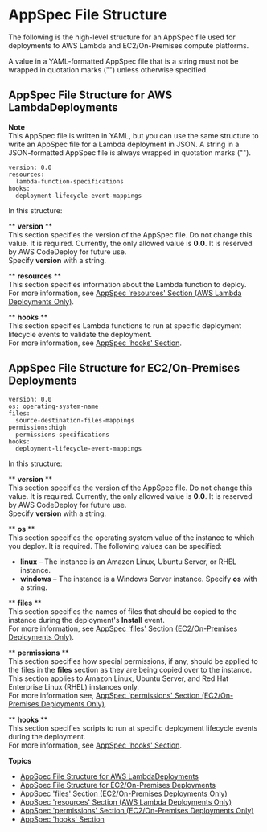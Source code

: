 # AppSpec File Structure<a name="reference-appspec-file-structure"></a>

The following is the high\-level structure for an AppSpec file used for deployments to AWS Lambda and EC2/On\-Premises compute platforms\.

A value in a YAML\-formatted AppSpec file that is a string must not be wrapped in quotation marks \(""\) unless otherwise specified\.

## AppSpec File Structure for AWS LambdaDeployments<a name="lambda-appspec-structure"></a>

**Note**  
This AppSpec file is written in YAML, but you can use the same structure to write an AppSpec file for a Lambda deployment in JSON\. A string in a JSON\-formatted AppSpec file is always wrapped in quotation marks \(""\)\.

```
version: 0.0
resources: 
  lambda-function-specifications
hooks: 
  deployment-lifecycle-event-mappings
```

In this structure:

** **version** **  
This section specifies the version of the AppSpec file\. Do not change this value\. It is required\. Currently, the only allowed value is **0\.0**\. It is reserved by AWS CodeDeploy for future use\.  
Specify **version** with a string\.

** **resources** **  
This section specifies information about the Lambda function to deploy\.  
For more information, see [AppSpec 'resources' Section \(AWS Lambda Deployments Only\)](reference-appspec-file-structure-resources.md)\.

** **hooks** **  
This section specifies Lambda functions to run at specific deployment lifecycle events to validate the deployment\.  
For more information, see [AppSpec 'hooks' Section](reference-appspec-file-structure-hooks.md)\.

## AppSpec File Structure for EC2/On\-Premises Deployments<a name="server-appspec-structure"></a>

```
version: 0.0
os: operating-system-name
files:
  source-destination-files-mappings
permissions:high
  permissions-specifications
hooks:
  deployment-lifecycle-event-mappings
```

In this structure:

** **version** **  
This section specifies the version of the AppSpec file\. Do not change this value\. It is required\. Currently, the only allowed value is **0\.0**\. It is reserved by AWS CodeDeploy for future use\.  
Specify **version** with a string\.

** **os** **  
This section specifies the operating system value of the instance to which you deploy\. It is required\. The following values can be specified:  
+ **linux** – The instance is an Amazon Linux, Ubuntu Server, or RHEL instance\.
+ **windows** – The instance is a Windows Server instance\.
Specify **os** with a string\.

** **files** **  
This section specifies the names of files that should be copied to the instance during the deployment's **Install** event\.  
For more information, see [AppSpec 'files' Section \(EC2/On\-Premises Deployments Only\)](reference-appspec-file-structure-files.md)\.

** **permissions** **  
This section specifies how special permissions, if any, should be applied to the files in the **files** section as they are being copied over to the instance\. This section applies to Amazon Linux, Ubuntu Server, and Red Hat Enterprise Linux \(RHEL\) instances only\.  
For more information see, [AppSpec 'permissions' Section \(EC2/On\-Premises Deployments Only\)](reference-appspec-file-structure-permissions.md)\.

** **hooks** **  
This section specifies scripts to run at specific deployment lifecycle events during the deployment\.  
For more information, see [AppSpec 'hooks' Section](reference-appspec-file-structure-hooks.md)\.

**Topics**
+ [AppSpec File Structure for AWS LambdaDeployments](#lambda-appspec-structure)
+ [AppSpec File Structure for EC2/On\-Premises Deployments](#server-appspec-structure)
+ [AppSpec 'files' Section \(EC2/On\-Premises Deployments Only\)](reference-appspec-file-structure-files.md)
+ [AppSpec 'resources' Section \(AWS Lambda Deployments Only\)](reference-appspec-file-structure-resources.md)
+ [AppSpec 'permissions' Section \(EC2/On\-Premises Deployments Only\)](reference-appspec-file-structure-permissions.md)
+ [AppSpec 'hooks' Section](reference-appspec-file-structure-hooks.md)